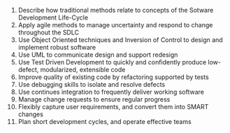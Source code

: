 1. Describe how traditional methods relate to concepts of the Sotware Development Life-Cycle
2. Apply agile methods to manage uncertainty and respond to change throughout the SDLC
3. Use Object Oriented techniques and Inversion of Control to design and implement robust software
4. Use UML to communicate design and support redesign
5. Use Test Driven Development to quickly and confidently produce low-defect, modularized, extensible code
6. Improve quality of existing code by refactoring supported by tests
7. Use debugging skills to isolate and resolve defects
8. Use continues integration to frequently deliver working software
9. Manage change requests to ensure regular progress
10. Flexibly capture user requirements, and convert them into SMART changes
11. Plan short development cycles, and operate effective teams
